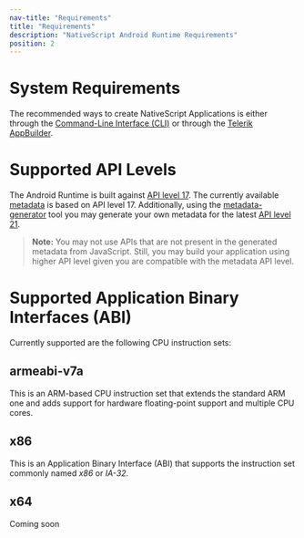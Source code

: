 ```yaml
---
nav-title: "Requirements"
title: "Requirements"
description: "NativeScript Android Runtime Requirements"
position: 2
---
```


# System Requirements
The recommended ways to create NativeScript Applications is either through the [Command-Line Interface (CLI)](https://github.com/NativeScript/nativescript-cli) or through the [Telerik AppBuilder](http://www.telerik.com/appbuilder).

# Supported API Levels
The Android Runtime is built against [API level 17](http://developer.android.com/about/versions/android-4.2.html). The currently available [metadata](metadata/overview.md) is based on API level 17. Additionally, using the [metadata-generator](../metadata/generator.md) tool you may generate your own metadata for the latest [API level 21](http://developer.android.com/about/versions/android-5.0.html).

> **Note:** You may not use APIs that are not present in the generated metadata from JavaScript. Still, you may build your application using higher API level given you are compatible with the metadata API level.

# Supported Application Binary Interfaces (ABI)
Currently supported are the following CPU instruction sets:

## armeabi-v7a
This is an ARM-based CPU instruction set that extends the standard ARM one and adds support for hardware floating-point support and multiple CPU cores.

## x86
This is an Application Binary Interface (ABI) that supports the instruction set commonly named *x86* or *IA-32*.

## x64
Coming soon
